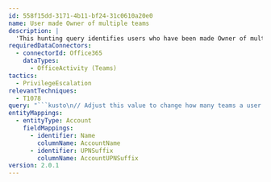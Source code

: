 ```yaml
---
id: 558f15dd-3171-4b11-bf24-31c0610a20e0
name: User made Owner of multiple teams
description: |
  'This hunting query identifies users who have been made Owner of multiple Teams.'
requiredDataConnectors:
  - connectorId: Office365
    dataTypes:
      - OfficeActivity (Teams)
tactics:
  - PrivilegeEscalation
relevantTechniques:
  - T1078
query: "```kusto\n// Adjust this value to change how many teams a user is made owner of before detecting\nlet max_owner_count = 3;\n// Change this value to adjust how larger timeframe the query is run over.\nlet high_owner_count = (OfficeActivity\n| where OfficeWorkload =~ \"MicrosoftTeams\"\n| where Operation =~ \"MemberRoleChanged\"\n| extend Member = tostring(parse_json(Members)[0].UPN) \n| extend NewRole = toint(parse_json(Members)[0].Role) \n| where NewRole == 2\n| summarize dcount(TeamName) by Member\n| where dcount_TeamName > max_owner_count\n| project Member);\nOfficeActivity\n| where OfficeWorkload =~ \"MicrosoftTeams\"\n| where Operation =~ \"MemberRoleChanged\"\n| extend Member = tostring(parse_json(Members)[0].UPN) \n| extend NewRole = toint(parse_json(Members)[0].Role) \n| where NewRole == 2\n| where Member in (high_owner_count)\n| extend AccountName = tostring(split(Member, \"@\")[0]), AccountUPNSuffix = tostring(split(Member, \"@\")[1])\n| extend Account_0_Name = AccountName\n| extend Account_0_UPNSuffix = AccountUPNSuffix\n```"
entityMappings:
  - entityType: Account
    fieldMappings:
      - identifier: Name
        columnName: AccountName
      - identifier: UPNSuffix
        columnName: AccountUPNSuffix
version: 2.0.1
---
```


